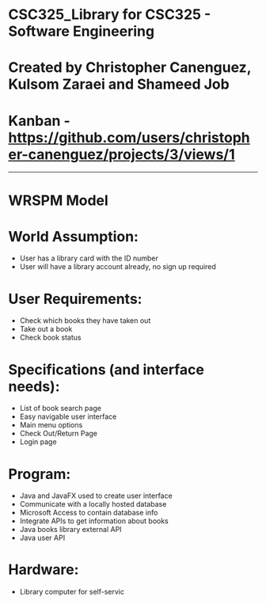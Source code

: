 # CSC325_Library for CSC325 - Software Engineering
# Created by Christopher Canenguez, Kulsom Zaraei and Shameed Job
# Kanban - https://github.com/users/christopher-canenguez/projects/3/views/1
---------------------------------------------------
# WRSPM Model
# World Assumption:
- User has a library card with the ID number
- User will have a library account already, no sign up required
# User Requirements:
- Check which books they have taken out
- Take out a book
- Check book status
# Specifications (and interface needs):
- List of book search page
- Easy navigable user interface
- Main menu options
- Check Out/Return Page
- Login page
# Program:
- Java and JavaFX used to create user interface
- Communicate with a locally hosted database
- Microsoft Access to contain database info
- Integrate APIs to get information about books
- Java books library external API
- Java user API
# Hardware:
- Library computer for self-servic
